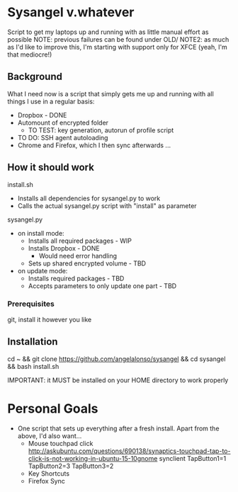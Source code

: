 # Sysangel v.whatever

Script to get my laptops up and running with as little manual effort as possible
NOTE: previous failures can be found under OLD/
NOTE2: as much as I'd like to improve this, I'm starting with support only for XFCE (yeah, I'm that mediocre!)

## Background

What I need now is a script that simply gets me up and running with all things I use in a regular basis:
- Dropbox - DONE
- Automount of encrypted folder
  - TO TEST: key generation, autorun of profile script
- TO DO: SSH agent autoloading
- Chrome and Firefox, which I then sync afterwards
...

## How it should work

install.sh
- Installs all dependencies for sysangel.py to work
- Calls the actual sysangel.py script with "install" as parameter

sysangel.py
- on install mode:
  - Installs all required packages - WIP
  - Installs Dropbox - DONE
    - Would need error handling
  - Sets up shared encrypted volume - TBD
- on update mode:
  - Installs required packages - TBD
  - Accepts parameters to only update one part - TBD

### Prerequisites

git, install it however you like


## Installation

cd ~ && git clone https://github.com/angelalonso/sysangel && cd sysangel && bash install.sh

IMPORTANT: it MUST be installed on your HOME directory to work properly


# Personal Goals

- One script that sets up everything after a fresh install. Apart from the above, I'd also want...
  - Mouse touchpad click
    http://askubuntu.com/questions/690138/synaptics-touchpad-tap-to-click-is-not-working-in-ubuntu-15-10gnome
    synclient TapButton1=1 TapButton2=3 TapButton3=2
  - Key Shortcuts
  - Firefox Sync
